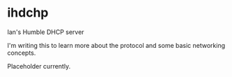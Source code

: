 # ihdchp
Ian's Humble DHCP server

I'm writing this to learn more about the protocol and some basic networking concepts.

Placeholder currently.
